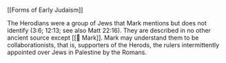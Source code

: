[[Forms of Early Judaism]]

The Herodians were a group of Jews that Mark mentions but does not identify (3:6; 12:13; see also Matt 22:16). They are described in no other ancient source except [[📜 Mark]]. Mark may understand them to be collaborationists, that is, supporters of the Herods, the rulers intermittently appointed over Jews in Palestine by the Romans.